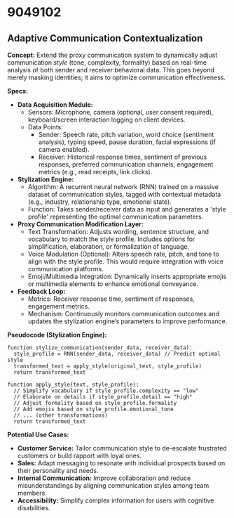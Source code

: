 # 9049102

## Adaptive Communication Contextualization

**Concept:** Extend the proxy communication system to dynamically adjust communication *style* (tone, complexity, formality) based on real-time analysis of both sender and receiver behavioral data. This goes beyond merely masking identities; it aims to optimize communication effectiveness.

**Specs:**

*   **Data Acquisition Module:**
    *   Sensors: Microphone, camera (optional, user consent required), keyboard/screen interaction logging on client devices.
    *   Data Points:
        *   Sender: Speech rate, pitch variation, word choice (sentiment analysis), typing speed, pause duration, facial expressions (if camera enabled).
        *   Receiver: Historical response times, sentiment of previous responses, preferred communication channels, engagement metrics (e.g., read receipts, link clicks).
*   **Stylization Engine:**
    *   Algorithm: A recurrent neural network (RNN) trained on a massive dataset of communication styles, tagged with contextual metadata (e.g., industry, relationship type, emotional state).
    *   Function: Takes sender/receiver data as input and generates a 'style profile' representing the optimal communication parameters.
*   **Proxy Communication Modification Layer:**
    *   Text Transformation: Adjusts wording, sentence structure, and vocabulary to match the style profile. Includes options for simplification, elaboration, or formalization of language.
    *   Voice Modulation (Optional): Alters speech rate, pitch, and tone to align with the style profile. This would require integration with voice communication platforms.
    *   Emoji/Multimedia Integration: Dynamically inserts appropriate emojis or multimedia elements to enhance emotional conveyance.
*   **Feedback Loop:**
    *   Metrics: Receiver response time, sentiment of responses, engagement metrics.
    *   Mechanism: Continuously monitors communication outcomes and updates the stylization engine’s parameters to improve performance.

**Pseudocode (Stylization Engine):**

```
function stylize_communication(sender_data, receiver_data):
  style_profile = RNN(sender_data, receiver_data) // Predict optimal style
  transformed_text = apply_style(original_text, style_profile)
  return transformed_text

function apply_style(text, style_profile):
  // Simplify vocabulary if style_profile.complexity == "low"
  // Elaborate on details if style_profile.detail == "high"
  // Adjust formality based on style_profile.formality
  // Add emojis based on style_profile.emotional_tone
  // ... (other transformations)
  return transformed_text
```

**Potential Use Cases:**

*   **Customer Service:** Tailor communication style to de-escalate frustrated customers or build rapport with loyal ones.
*   **Sales:** Adapt messaging to resonate with individual prospects based on their personality and needs.
*   **Internal Communication:** Improve collaboration and reduce misunderstandings by aligning communication styles among team members.
*   **Accessibility:** Simplify complex information for users with cognitive disabilities.
